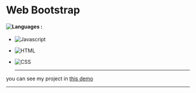 # Web Bootstrap

#### ![Languages](https://img.shields.io/github/languages/count/zeynab-jalalian/Web-Bootstrap) :
 - ![Javascript](https://img.shields.io/badge/javascript-yellow)
 - ![HTML](https://img.shields.io/badge/Html-orange)
 - ![CSS](https://img.shields.io/badge/Css-blue)
   
   ---
 you can see my project in [this demo](https://zeynab-jalalian.github.io/Web-Bootstrap/)
  ___
